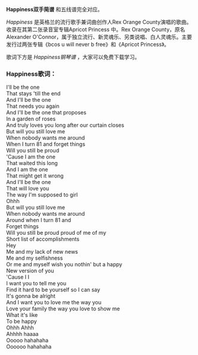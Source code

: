 

**Happiness双手简谱** 和五线谱完全对应。

_Happiness_ 是英格兰的流行歌手兼词曲创作人Rex Orange County演唱的歌曲。收录在其第二张录音室专辑Apricot Princess
中。Rex Orange County，原名Alexander O'Connor，属于独立流行、新灵魂乐、另类说唱、白人灵魂乐。主要发行过两张专辑《bcos
u will never b free》和《Apricot Princess》。

歌词下方是 _Happiness钢琴谱_ ，大家可以免费下载学习。

### Happiness歌词：

I'll be the one  
That stays 'till the end  
And I'll be the one  
That needs you again  
And I'll be the one that proposes  
In a garden of roses  
And truly loves you long after our curtain closes  
But will you still love me  
When nobody wants me around  
When I turn 81 and forget things  
Will you still be proud  
'Cause I am the one  
That waited this long  
And I am the one  
That might get it wrong  
And I'll be the one  
That will love you  
The way I'm supposed to girl  
Ohhh  
But will you still love me  
When nobody wants me around  
Around when I turn 81 and  
Forget things  
Will you still be proud proud of me of my  
Short list of accomplishments  
Hey  
Me and my lack of new news  
Me and my selfishness  
Or me and myself wish you nothin' but a happy  
New version of you  
'Cause I I  
I want you to tell me you  
Find it hard to be yourself so I can say  
It's gonna be alright  
And I want you to love me the way you  
Love your family the way you love to show me  
What it's like  
To be happy  
Ohhh Ahhh  
Ahhhh haaaa  
Ooooo hahahaha  
Oooooo hahahaha

